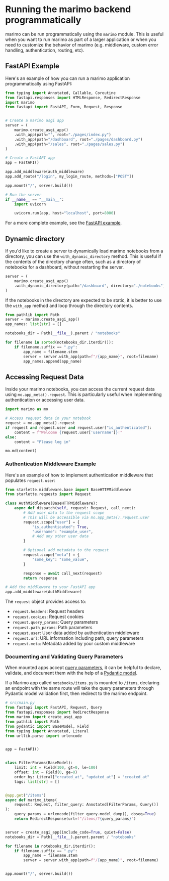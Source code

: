 # Running the marimo backend programmatically

marimo can be run programmatically using the `marimo` module. This is useful when you want to run marimo as part of a larger application or when you need to customize the behavior of marimo (e.g. middleware, custom error handling, authentication, routing, etc).

## FastAPI Example

Here's an example of how you can run a marimo application programmatically using FastAPI:

```python
from typing import Annotated, Callable, Coroutine
from fastapi.responses import HTMLResponse, RedirectResponse
import marimo
from fastapi import FastAPI, Form, Request, Response


# Create a marimo asgi app
server = (
    marimo.create_asgi_app()
    .with_app(path="", root="./pages/index.py")
    .with_app(path="/dashboard", root="./pages/dashboard.py")
    .with_app(path="/sales", root="./pages/sales.py")
)

# Create a FastAPI app
app = FastAPI()

app.add_middleware(auth_middleware)
app.add_route("/login", my_login_route, methods=["POST"])

app.mount("/", server.build())

# Run the server
if __name__ == "__main__":
    import uvicorn

    uvicorn.run(app, host="localhost", port=8000)
```

For a more complete example, see the [FastAPI example](https://github.com/marimo-team/marimo/tree/main/examples/frameworks/fastapi).

## Dynamic directory

If you'd like to create a server to dynamically load marimo notebooks from a directory, you can use the `with_dynamic_directory` method. This is useful if the contents of the directory change often, such as a directory of notebooks for a dashboard, without restarting the server.

```python
server = (
    marimo.create_asgi_app()
    .with_dynamic_directory(path="/dashboard", directory="./notebooks")
)
```

If the notebooks in the directory are expected to be static, it is better to use the `with_app` method and loop through the directory contents.

```python
from pathlib import Path
server = marimo.create_asgi_app()
app_names: list[str] = []

notebooks_dir = Path(__file__).parent / "notebooks"

for filename in sorted(notebooks_dir.iterdir()):
    if filename.suffix == ".py":
        app_name = filename.stem
        server = server.with_app(path=f"/{app_name}", root=filename)
        app_names.append(app_name)
```

## Accessing Request Data

Inside your marimo notebooks, you can access the current request data using `mo.app_meta().request`. This is particularly useful when implementing authentication or accessing user data.

```python
import marimo as mo

# Access request data in your notebook
request = mo.app_meta().request
if request and request.user and request.user["is_authenticated"]:
    content = f"Welcome {request.user['username']}!"
else:
    content = "Please log in"

mo.md(content)
```

### Authentication Middleware Example

Here's an example of how to implement authentication middleware that populates `request.user`:

```python
from starlette.middleware.base import BaseHTTPMiddleware
from starlette.requests import Request

class AuthMiddleware(BaseHTTPMiddleware):
    async def dispatch(self, request: Request, call_next):
        # Add user data to the request scope
        # This will be accessible via mo.app_meta().request.user
        request.scope["user"] = {
            "is_authenticated": True,
            "username": "example_user",
            # Add any other user data
        }

        # Optional add metadata to the request
        request.scope["meta"] = {
            "some_key": "some_value",
        }

        response = await call_next(request)
        return response

# Add the middleware to your FastAPI app
app.add_middleware(AuthMiddleware)
```

The `request` object provides access to:

- `request.headers`: Request headers
- `request.cookies`: Request cookies
- `request.query_params`: Query parameters
- `request.path_params`: Path parameters
- `request.user`: User data added by authentication middleware
- `request.url`: URL information including path, query parameters
- `request.meta`: Metadata added by your custom middleware


### Documenting and Validating Query Parameters

When mounted apps accept [query parameters](../../api/query_params.md), it can be helpful to declare, validate, and document them with the help of a [Pydantic model](https://fastapi.tiangolo.com/tutorial/query-param-models/).

If a Marimo app called `notebooks/items.py` is mounted to `/items`, declaring an endpoint with the same route will take the query parameters through Pydantic model validation first, then redirect to the marimo endpoint.


```python
# src/main.py
from fastapi import FastAPI, Request, Query
from fastapi.responses import RedirectResponse
from marimo import create_asgi_app
from pathlib import Path
from pydantic import BaseModel, Field
from typing import Annotated, Literal
from urllib.parse import urlencode


app = FastAPI()


class FilterParams(BaseModel):
    limit: int = Field(100, gt=0, le=100)
    offset: int = Field(0, ge=0)
    order_by: Literal["created_at", "updated_at"] = "created_at"
    tags: list[str] = []


@app.get("/items")
async def marimo_items(
    request: Request, filter_query: Annotated[FilterParams, Query()]
):
    query_params = urlencode(filter_query.model_dump(), doseq=True)
    return RedirectResponse(url=f"/items/?{query_params}")


server = create_asgi_app(include_code=True, quiet=False)
notebooks_dir = Path(__file__).parent.parent / "notebooks"

for filename in notebooks_dir.iterdir():
    if filename.suffix == ".py":
        app_name = filename.stem
        server = server.with_app(path=f"/{app_name}", root=filename)


app.mount("/", server.build())
```
